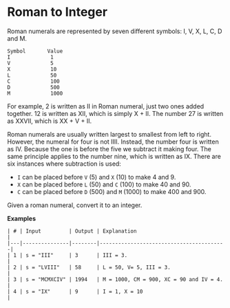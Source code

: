 # Roman to Integer

Roman numerals are represented by seven different symbols: I, V, X, L, C, D and M.

```
Symbol       Value
I             1
V             5
X             10
L             50
C             100
D             500
M             1000
```

For example, 2 is written as II in Roman numeral, just two ones added together. 12 is written as XII, which is simply X + II. The number 27 is written as XXVII, which is XX + V + II.

Roman numerals are usually written largest to smallest from left to right. However, the numeral for four is not IIII. Instead, the number four is written as IV. Because the one is before the five we subtract it making four. The same principle applies to the number nine, which is written as IX. There are six instances where subtraction is used:

- ```I``` can be placed before ```V``` (5) and ```X``` (10) to make 4 and 9. 
- ```X``` can be placed before ```L``` (50) and ```C``` (100) to make 40 and 90. 
- ```C``` can be placed before ```D``` (500) and ```M``` (1000) to make 400 and 900.

Given a roman numeral, convert it to an integer.

**Examples**
```
| # | Input         | Output | Explanation                             |
|---|---------------|--------|-----------------------------------------|
| 1 | s = "III"     | 3      | III = 3.                                |
| 2 | s = "LVIII"   | 58     | L = 50, V= 5, III = 3.                  |
| 3 | s = "MCMXCIV" | 1994   | M = 1000, CM = 900, XC = 90 and IV = 4. |
| 4 | s = "IX"      | 9      | I = 1, X = 10                           |
```





